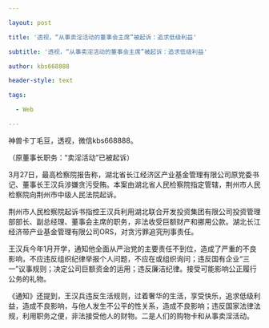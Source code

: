 ---
layout: post
title: '透视，“从事卖淫活动的董事会主席”被起诉：追求低级利益'
subtitle: '透视，“从事卖淫活动的董事会主席”被起诉：追求低级利益'
author: kbs668888
header-style: text
tags:
  - Web
---
神兽卡丁毛豆，透视，微信kbs668888。

（原董事长职务：“卖淫活动”已被起诉）

3月27日，最高检察院报告称，湖北省长江经济区产业基金管理有限公司原党委书记、董事长王汉兵涉嫌贪污受贿。本案由湖北省人民检察院指定管辖，荆州市人民检察院向荆州市中级人民法院起诉。

荆州市人民检察院起诉书指控王汉兵利用湖北联合开发投资集团有限公司投资管理部部长、副总经理、董事会主席的职务，非法收受巨额财产和挪用公款。湖北长江经济带产业基金管理有限公司ORS，对贪污罪追究刑事责任。

王汉兵今年1月开学，通知他全面从严治党的主要责任不到位，造成了严重的不良影响，不应违反组织纪律举报个人问题，不应在或组织询问；违反国有企业“三一”议事规则；决定公司巨额资金的运用；违反廉洁纪律。接受可能影响公正履行公务的礼物。

《通知》还提到，王汉兵违反生活规则，过着奢华的生活，享受快乐，追求低级利益，造成不良影响，与他人发生不公平的性关系，造成不良影响；违反国家法律法规，利用职务之便，非法接受他人的财物。二是人们的购物卡和从事卖淫活动。


